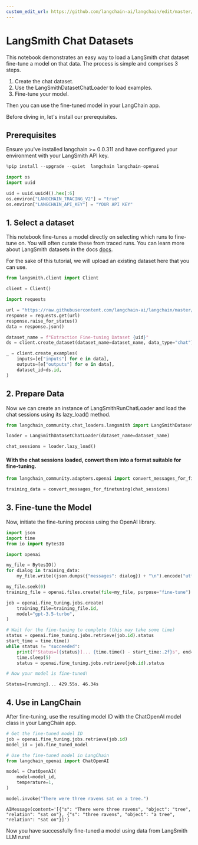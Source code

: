 ```yaml
---
custom_edit_url: https://github.com/langchain-ai/langchain/edit/master/docs/docs/integrations/chat_loaders/langsmith_dataset.ipynb
---
```

# LangSmith Chat Datasets

This notebook demonstrates an easy way to load a LangSmith chat dataset fine-tune a model on that data.
The process is simple and comprises 3 steps.

1. Create the chat dataset.
2. Use the LangSmithDatasetChatLoader to load examples.
3. Fine-tune your model.

Then you can use the fine-tuned model in your LangChain app.

Before diving in, let's install our prerequisites.

## Prerequisites

Ensure you've installed langchain >= 0.0.311 and have configured your environment with your LangSmith API key.


```python
%pip install --upgrade --quiet  langchain langchain-openai
```


```python
import os
import uuid

uid = uuid.uuid4().hex[:6]
os.environ["LANGCHAIN_TRACING_V2"] = "true"
os.environ["LANGCHAIN_API_KEY"] = "YOUR API KEY"
```

## 1. Select a dataset

This notebook fine-tunes a model directly on selecting which runs to fine-tune on. You will often curate these from traced runs. You can learn more about LangSmith datasets in the docs [docs](https://docs.smith.langchain.com/evaluation/concepts#datasets).

For the sake of this tutorial, we will upload an existing dataset here that you can use.


```python
from langsmith.client import Client

client = Client()
```


```python
import requests

url = "https://raw.githubusercontent.com/langchain-ai/langchain/master/docs/docs/integrations/chat_loaders/example_data/langsmith_chat_dataset.json"
response = requests.get(url)
response.raise_for_status()
data = response.json()
```


```python
dataset_name = f"Extraction Fine-tuning Dataset {uid}"
ds = client.create_dataset(dataset_name=dataset_name, data_type="chat")
```


```python
_ = client.create_examples(
    inputs=[e["inputs"] for e in data],
    outputs=[e["outputs"] for e in data],
    dataset_id=ds.id,
)
```

## 2. Prepare Data
Now we can create an instance of LangSmithRunChatLoader and load the chat sessions using its lazy_load() method.


```python
from langchain_community.chat_loaders.langsmith import LangSmithDatasetChatLoader

loader = LangSmithDatasetChatLoader(dataset_name=dataset_name)

chat_sessions = loader.lazy_load()
```

#### With the chat sessions loaded, convert them into a format suitable for fine-tuning.


```python
from langchain_community.adapters.openai import convert_messages_for_finetuning

training_data = convert_messages_for_finetuning(chat_sessions)
```

## 3. Fine-tune the Model
Now, initiate the fine-tuning process using the OpenAI library.


```python
import json
import time
from io import BytesIO

import openai

my_file = BytesIO()
for dialog in training_data:
    my_file.write((json.dumps({"messages": dialog}) + "\n").encode("utf-8"))

my_file.seek(0)
training_file = openai.files.create(file=my_file, purpose="fine-tune")

job = openai.fine_tuning.jobs.create(
    training_file=training_file.id,
    model="gpt-3.5-turbo",
)

# Wait for the fine-tuning to complete (this may take some time)
status = openai.fine_tuning.jobs.retrieve(job.id).status
start_time = time.time()
while status != "succeeded":
    print(f"Status=[{status}]... {time.time() - start_time:.2f}s", end="\r", flush=True)
    time.sleep(5)
    status = openai.fine_tuning.jobs.retrieve(job.id).status

# Now your model is fine-tuned!
```
```output
Status=[running]... 429.55s. 46.34s
```
## 4. Use in LangChain

After fine-tuning, use the resulting model ID with the ChatOpenAI model class in your LangChain app.


```python
# Get the fine-tuned model ID
job = openai.fine_tuning.jobs.retrieve(job.id)
model_id = job.fine_tuned_model

# Use the fine-tuned model in LangChain
from langchain_openai import ChatOpenAI

model = ChatOpenAI(
    model=model_id,
    temperature=1,
)
```


```python
model.invoke("There were three ravens sat on a tree.")
```



```output
AIMessage(content='[{"s": "There were three ravens", "object": "tree", "relation": "sat on"}, {"s": "three ravens", "object": "a tree", "relation": "sat on"}]')
```


Now you have successfully fine-tuned a model using data from LangSmith LLM runs!
